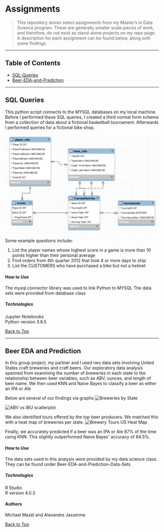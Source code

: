 <a name="BackToTop"></a>

# Assignments

>This repository stores select assignments from my Master’s in Data Science program. These are generally smaller scale pieces of work, and therefore, do not exist as stand-alone projects on my repo page. A description for each assignment can be found below, along with some findings. 


---


## Table of Contents
- [SQL-Queries](#SQL-Queries)
- [Beer-EDA-and-Prediction](#Beer-EDA-and-Prediction)


---


<a name="SQL-Queries"></a>

## SQL Queries
This python script connects to the MYSQL databases on my local machine. Before I performed these SQL queries, I created a third normal form schema from a collection of data about a fictional basketball tournament. Afterwards I performed queries for a fictional bike shop.

![Bball_Schema](https://github.com/MichaelMazel/Assignments/blob/main/SQL_Queries_Schemas/BBall_Schema.PNG)

Some example questions include:


1. List the player names whose highest score in a game is more than 10 points higher than their personal average
2. Find orders from 4th quarter 2012 that took 4 or more days to ship
3. List the CUSTOMERS who have purchased a bike but not a helmet


#### How to Use
The mysql.connector library was used to link Python to MYSQL
The data sets were provided from database class

##### Technologies
Jupyter Notebooks  
Python version 3.8.5

[Back to Top](#BackToTop)


---


<a name="Beer-EDA-and-Prediction"></a>

## Beer EDA and Prediction
In this group project, my partner and I used two data sets involving United States craft breweries and craft beers. Our exploratory data analysis spanned from examining the number of breweries in each state to the relationship between beer variables, such as ABV, ounces, and length of beer name. We then used KNN and Naive Bayes to classify a beer as either an IPA or Ale

Below are several of our findings via graphs
![Breweries by State](https://github.com/MichaelMazel/Beer-EDA-and-Prediction/blob/main/EDA-and-Prediction_files/figure-gfm/unnamed-chunk-6-1.png?raw=true)

![ABV vs IBU scatterplot](https://github.com/MichaelMazel/Beer-EDA-and-Prediction/blob/main/EDA-and-Prediction_files/figure-gfm/unnamed-chunk-26-1.png?raw=true)


We also identified tours offered by the top beer producers. We matched this with a heat map of breweries per state.
![Brewery Tours US Heat Map](https://github.com/MichaelMazel/Beer-EDA-and-Prediction/blob/main/EDA-and-Prediction_files/figure-gfm/unnamed-chunk-38-1.png?raw=true)



Finally, we accurately predicted if a beer was an IPA or Ale 87% of the time using KNN. This slightly outperformed Naive Bayes' accuracy of 84.5%.

#### How to Use
The data sets used in this analysis were provided by my data science class. They can be found under Beer-EDA-and-Prediction-Data-Sets

##### Technologies
R Studio  
R version 4.0.3

#### Authors
Michael Mazel and Alexandre Jasserme


[Back to Top](#BackToTop)